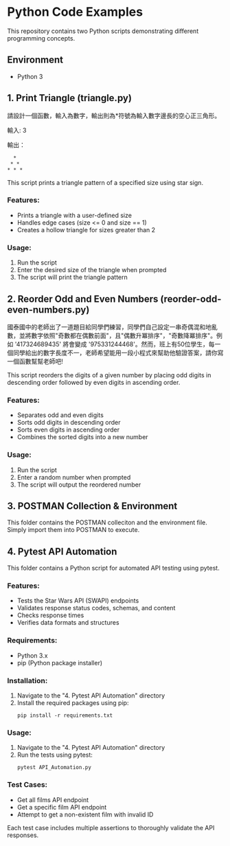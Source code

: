 # Python Code Examples

This repository contains two Python scripts demonstrating different programming concepts.

## Environment
- Python 3

## 1. Print Triangle (triangle.py)
請設計一個函數，輸入為數字，輸出則為*符號為輸入數字邊長的空心正三角形。

輸入: 3

輸出：
```
  *
 * *
* * *
```

This script prints a triangle pattern of a specified size using star sign.

### Features:
- Prints a triangle with a user-defined size
- Handles edge cases (size <= 0 and size == 1)
- Creates a hollow triangle for sizes greater than 2

### Usage:
1. Run the script
2. Enter the desired size of the triangle when prompted
3. The script will print the triangle pattern

## 2. Reorder Odd and Even Numbers (reorder-odd-even-numbers.py)
國泰國中的老師出了一道題目給同學們練習，同學們自己設定一串奇偶混和地亂數，並將數字依照"奇數都在偶數前面"，且"偶數升冪排序"，"奇數降冪排序"。例如 '417324689435' 將會變成 '975331244468'。然而，班上有50位學生，每一個同學給出的數字長度不一，老師希望能用一段小程式來幫助他驗證答案，請你寫一個函數幫幫老師吧!

This script reorders the digits of a given number by placing odd digits in descending order followed by even digits in ascending order.

### Features:
- Separates odd and even digits
- Sorts odd digits in descending order
- Sorts even digits in ascending order
- Combines the sorted digits into a new number

### Usage:
1. Run the script
2. Enter a random number when prompted
3. The script will output the reordered number

## 3. POSTMAN Collection & Environment
This folder contains the POSTMAN colleciton and the environment file. Simply import them into POSTMAN to execute.

## 4. Pytest API Automation
This folder contains a Python script for automated API testing using pytest.

### Features:
- Tests the Star Wars API (SWAPI) endpoints
- Validates response status codes, schemas, and content
- Checks response times
- Verifies data formats and structures

### Requirements:
- Python 3.x
- pip (Python package installer)

### Installation:
1. Navigate to the "4. Pytest API Automation" directory
2. Install the required packages using pip:
   ```
   pip install -r requirements.txt
   ```

### Usage:
1. Navigate to the "4. Pytest API Automation" directory
2. Run the tests using pytest:
   ```
   pytest API_Automation.py
   ```

### Test Cases:
- Get all films API endpoint
- Get a specific film API endpoint
- Attempt to get a non-existent film with invalid ID

Each test case includes multiple assertions to thoroughly validate the API responses.


